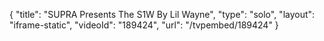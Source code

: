 {
    "title": "SUPRA Presents The S1W By Lil Wayne",
    "type": "solo",
    "layout": "iframe-static",
    "videoId": "189424",
    "url": "\/tvpembed\/189424"
}